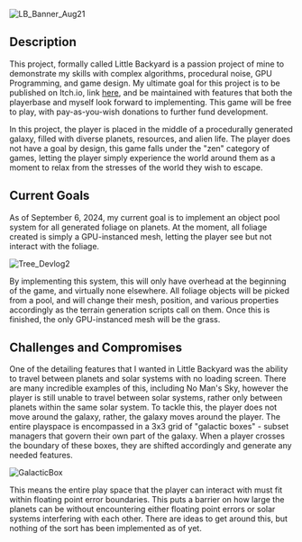 
![LB_Banner_Aug21](https://github.com/user-attachments/assets/df342711-48be-4466-9554-10fd683af113)

## Description

This project, formally called Little Backyard is a passion project of mine to demonstrate my skills with complex algorithms, procedural noise, GPU Programming, and game design. My ultimate goal for this project is to be published on Itch.io, link [here](https://karalis03.itch.io/little-backyard), and be maintained with features that both the playerbase and myself look forward to implementing. This game will be free to play, with pay-as-you-wish donations to further fund development.

In this project, the player is placed in the middle of a procedurally generated galaxy, filled with diverse planets, resources, and alien life. The player does not have a goal by design, this game falls under the "zen" category of games, letting the player simply experience the world around them as a moment to relax from the stresses of the world they wish to escape. 

## Current Goals

As of September 6, 2024, my current goal is to implement an object pool system for all generated foliage on planets. At the moment, all foliage created is simply a GPU-instanced mesh, letting the player see but not interact with the foliage.

![Tree_Devlog2](https://github.com/user-attachments/assets/a8ddd89a-3b04-4ef7-b35d-393fced674f5)

By implementing this system, this will only have overhead at the beginning of the game, and virtually none elsewhere. All foliage objects will be picked from a pool, and will change their mesh, position, and various properties accordingly as the terrain generation scripts call on them. Once this is finished, the only GPU-instanced mesh will be the grass.

## Challenges and Compromises

One of the detailing features that I wanted in Little Backyard was the ability to travel between planets and solar systems with no loading screen. There are many incredible examples of this, including No Man's Sky, however the player is still unable to travel between solar systems, rather only between planets within the same solar system. To tackle this, the player does not move around the galaxy, rather, the galaxy moves around the player. The entire playspace is encompassed in a 3x3 grid of "galactic boxes" - subset managers that govern their own part of the galaxy. When a player crosses the boundary of these boxes, they are shifted accordingly and generate any needed features.

![GalacticBox](https://github.com/user-attachments/assets/9b2ed92a-30bd-4a86-ba32-8d1e8e1ca356)


This means the entire play space that the player can interact with must fit within floating point error boundaries. This puts a barrier on how large the planets can be without encountering either floating point errors or solar systems interfering with each other. There are ideas to get around this, but nothing of the sort has been implemented as of yet.


